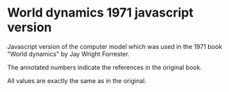 # World dynamics 1971 javascript version 
Javascript version of the computer model which was used in the 1971 book "World dynamics" by Jay Wright Forrester.

The annotated numbers indicate the references in the original book.

All values are exactly the same as in the original.
